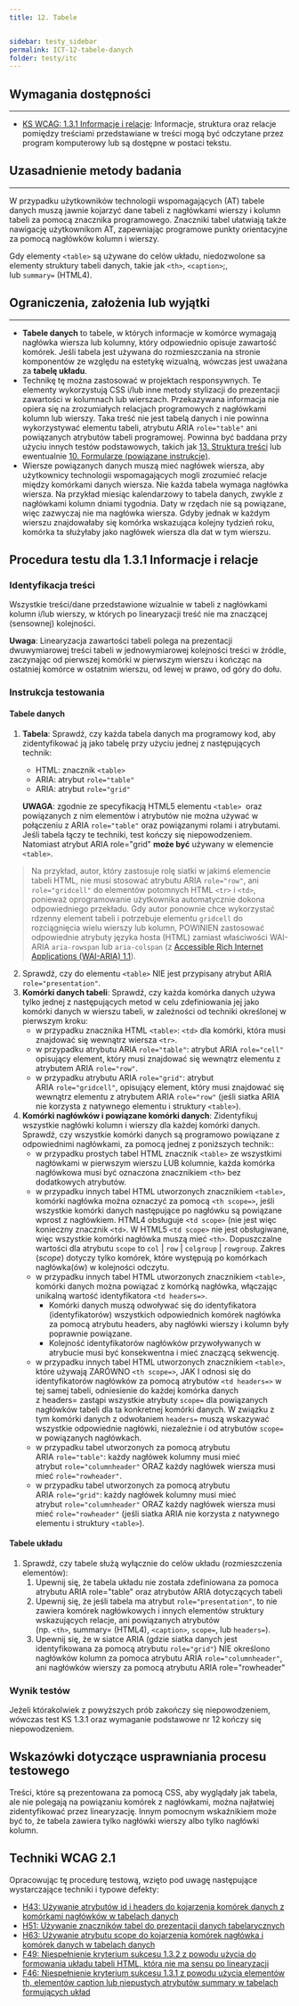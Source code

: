 ```yaml
---
title: 12. Tabele


sidebar: testy_sidebar
permalink: ICT-12-tabele-danych
folder: testy/itc
---
```


## Wymagania dostępności
--------------------------
-   [KS WCAG: 1.3.1 Informacje i relacje](https://wcag.lepszyweb.pl/#info-and-relationships): Informacje, struktura oraz relacje pomiędzy treściami przedstawiane w treści mogą być odczytane przez program komputerowy lub są dostępne w postaci tekstu.

## Uzasadnienie metody badania
------------------------------
W przypadku użytkowników technologii wspomagających (AT) tabele danych muszą jawnie kojarzyć dane tabeli z nagłówkami wierszy i kolumn tabeli za pomocą znacznika programowego. Znaczniki tabel ułatwiają także nawigację użytkownikom AT, zapewniając programowe punkty orientacyjne za pomocą nagłówków kolumn i wierszy.

Gdy elementy `<table>` są używane do celów układu, niedozwolone sa elementy struktury tabeli danych, takie jak `<th>`, `<caption>`;, lub `summary=` (HTML4).


## Ograniczenia, założenia lub wyjątki
--------------------------------------
-   **Tabele danych** to tabele, w których informacje w komórce wymagają nagłówka wiersza lub kolumny, który odpowiednio opisuje zawartość komórek. Jeśli tabela jest używana do rozmieszczania na stronie komponentów ze względu na estetykę wizualną, wówczas jest uważana za **tabelę układu**.
-   Technikę tę można zastosować w  projektach responsywnych. Te elementy wykorzystują CSS i/lub inne metody stylizacji do prezentacji zawartości w kolumnach lub wierszach. Przekazywana informacja nie opiera się na zrozumiałych relacjach programowych z nagłówkami kolumn lub wierszy. Taka treść nie jest tabelą danych i nie powinna wykorzystywać elementu tabeli, atrybutu ARIA `role="table"` ani powiązanych atrybutów tabeli programowej. Powinna być baddana przy użyciu innych testów podstawowych, takich jak [13. Struktura treści](13_StrukturaTresci.md) lub ewentualnie [10. Formularze (powiązane instrukcje)](ICT_10_formularze.md).
-   Wiersze powiązanych danych muszą mieć nagłówek wiersza, aby użytkownicy technologii wspomagających mogli zrozumieć relacje między komórkami danych wiersza. Nie każda tabela wymaga nagłówka wiersza. Na przykład miesiąc kalendarzowy to tabela danych, zwykle z nagłówkami kolumn dniami tygodnia. Daty w rzędach nie są powiązane, więc zazwyczaj nie ma nagłówka wiersza. Gdyby jednak w każdym wierszu znajdowałaby się komórka wskazująca kolejny tydzień roku, komórka ta służyłaby jako nagłówek wiersza dla dat w tym wierszu.

## Procedura testu dla 1.3.1 Informacje i relacje

### Identyfikacja treści
Wszystkie treści/dane przedstawione wizualnie w tabeli z nagłówkami kolumn i/lub wierszy, w których po linearyzacji treść nie ma znaczącej (sensownej) kolejności.

**Uwaga**: Linearyzacja zawartości tabeli polega na prezentacji dwuwymiarowej treści tabeli w jednowymiarowej kolejności treści w źródle, zaczynając od pierwszej komórki w pierwszym wierszu i kończąc na ostatniej komórce w ostatnim wierszu, od lewej w prawo, od góry do dołu.


### Instrukcja testowania

#### Tabele danych
1.  **Tabela**: Sprawdź, czy każda tabela danych ma programowy kod, aby zidentyfikować ją jako tabelę przy użyciu jednej z następujących technik:
    -   HTML: znacznik `<table>`
    -   ARIA: atrybut `role="table"`
    -   ARIA: atrybut `role="grid"`

    **UWAGA**: zgodnie ze specyfikacją HTML5 elementu `<table>`  oraz powiązanych z nim elementów i&nbsp;atrybutów nie można używać w połączeniu z&nbsp;ARIA `role="table"` oraz powiązanymi rolami i&nbsp;atrybutami. Jeśli tabela łączy te techniki, test kończy się niepowodzeniem. Natomiast atrybut ARIA role="grid" **może  być** używany w&nbsp;elemencie `<table>`.

> Na przykład, autor, który zastosuje rolę siatki w jakimś elemencie tabeli HTML, nie musi stosować atrybutu ARIA `role="row"`, ani `role="gridcell"` do elementów potomnych HTML `<tr>` i `<td>`, ponieważ oprogramowanie użytkownika automatycznie dokona odpowiedniego przekładu. Gdy autor ponownie chce wykorzystać rdzenny element tabeli i potrzebuje elementu `gridcell` do rozciągnięcia wielu wierszy lub kolumn, POWINIEN zastosować odpowiednie atrybuty języka hosta (HTML) zamiast właściwości WAI-ARIA `aria-rowspan`  lub `aria-colspan` (z [Accessible Rich Internet Applications (WAI-ARIA) 1.1](https://www.w3.org/TR/wai-aria-1.1/grid-0)).

2.  Sprawdź, czy do elementu `<table>` NIE jest przypisany atrybut ARIA `role="presentation"`.
3.  **Komórki danych tabeli**: Sprawdź, czy każda komórka danych używa tylko jednej z następujących metod w celu zdefiniowania jej jako komórki danych w wierszu tabeli, w zależności od techniki określonej w pierwszym kroku:
    -   w przypadku znacznika HTML `<table>`: `<td>` dla komórki, która musi znajdować się wewnątrz wiersza `<tr>`.
    -   w przypadku atrybutu ARIA `role="table"`: atrybut ARIA `role="cell"` opisujący element, który musi znajdować się wewnątrz elementu z atrybutem ARIA `role="row"`.
    -   w przypadku atrybutu ARIA `role="grid"`: atrybut ARIA `role="gridcell"`, opisujący element, który musi znajdować się wewnątrz elementu z atrybutem ARIA `role="row"` (jeśli siatka ARIA nie korzysta z natywnego elementu i struktury `<table>`).
4.  **Komórki nagłówków i powiązane komórki danych**: Zidentyfikuj wszystkie nagłówki kolumn i wierszy dla każdej komórki danych. Sprawdź, czy wszystkie komórki danych są programowo powiązane z odpowiednimi nagłówkami, za pomocą jednej z poniższych technik::
    -   w przypadku prostych tabel HTML znacznik `<table>` ze wszystkimi nagłówkami w pierwszym wierszu LUB kolumnie, każda komórka nagłówkowa musi być oznaczona znacznikiem `<th>` bez dodatkowych atrybutów.
    -   w przypadku innych tabel HTML utworzonych znacznikiem `<table>`, komórki nagłówka można oznaczyć za pomocą `<th scope=>`, jeśli wszystkie komórki danych następujące po nagłówku są powiązane wprost z nagłówkiem. HTML4 obsługuje `<td scope>` (nie jest więc konieczny znacznik `<td>`. W HTML5 `<td scope>` nie jest obsługiwane, więc wszystkie komórki nagłówka muszą mieć `<th>`. Dopuszczalne wartości dla atrybutu `scope` to `col` &vert; `row` &vert; `colgroup` &vert; `rowgroup`.  Zakres (*scope*) dotyczy tylko komórek, które występują po komórkach nagłówka(ów) w kolejności odczytu.
    -   w przypadku innych tabel HTML utworzonych znacznikiem `<table>`, komórki danych można powiązać z komórką nagłówka, włączając unikalną wartość identyfikatora `<td headers=>`.
        -   Komórki danych muszą odwoływać się do identyfikatora (identyfikatorów) wszystkich odpowiednich komórek nagłówka za pomocą atrybutu headers, aby nagłówki wierszy i kolumn były poprawnie powiązane.
        -   Kolejność identyfikatorów nagłówków przywoływanych w atrybucie musi być konsekwentna i mieć znaczącą sekwencję.
    -   w przypadku innych tabel HTML utworzonych znacznikiem `<table>`,  które używają ZARÓWNO `<th scope=>`, JAK I odnosi się do identyfikatorów nagłówków za pomocą atrybutów `<td headers=>` w tej samej tabeli, odniesienie do każdej komórka danych z headers= zastąpi wszystkie atrybuty `scope=` dla powiązanych nagłówków tabeli dla ta konkretnej komórki danych. W związku z tym komórki danych z odwołaniem `headers=` muszą wskazywać wszystkie odpowiednie nagłówki, niezależnie i od atrybutów `scope=` w powiązanych nagłówkach.
    -   w przypadku tabel utworzonych za pomocą atrybutu ARIA `role="table"`: każdy nagłówek kolumny musi mieć atrybut `role="columnheader"` ORAZ każdy nagłówek wiersza musi mieć `role="rowheader"`.
    -   w przypadku tabel utworzonych za pomocą atrybutu ARIA `role="grid"`: każdy nagłówek kolumny musi mieć atrybut `role="columnheader"` ORAZ każdy nagłówek wiersza musi mieć `role="rowheader"` (jeśli siatka ARIA nie korzysta z natywnego elementu i struktury `<table>`).

#### Tabele układu
1.  Sprawdź, czy tabele służą wyłącznie do celów układu (rozmieszczenia elementów):
    1.  Upewnij się, że tabela układu nie została zdefiniowana za pomoca atrybutu ARIA role="table" oraz atrybutów ARIA dotyczących tabeli
    2.  Upewnij się, że jeśli tabela ma atrybut `role="presentation"`, to nie zawiera komórek nagłówkowych i innych elementów struktury wskazujących relacje, ani powiązanych atrybutów (np. `<th>`, summary= (HTML4), `<caption>`, `scope=`, lub `headers=`).
    3.  Upewnij się, że w siatce ARIA (gdzie siatka danych jest identyfikowana za pomocą atrybutu `role="grid"`) NIE określono nagłówków kolumn za pomoca atrybutu ARIA `role="columnheader"`, ani nagłówków wierszy za pomocą atrybutu ARIA role="rowheader"

### Wynik testów
Jeżeli którakolwiek z powyższych prób zakończy się niepowodzeniem, wówczas test KS 1.3.1 oraz wymaganie podstawowe nr 12 kończy się niepowodzeniem.

##  Wskazówki dotyczące usprawniania procesu testowego

Treści, które są prezentowana za pomocą CSS, aby wyglądały jak tabela, ale nie polegają na powiązaniu komórek z nagłówkami, można najłatwiej zidentyfikować przez linearyzację. Innym pomocnym wskaźnikiem może być to, że tabela zawiera tylko nagłówki wierszy albo tylko nagłówki kolumn.


## Techniki WCAG 2.1
Opracowując tę procedurę testową, wzięto pod uwagę następujące wystarczające techniki i typowe defekty:
-   [H43: Używanie atrybutów id i headers do kojarzenia komórek danych z komórkami nagłówków w tabelach danych](https://www.w3.org/TR/WCAG20-TECHS/H43.html)
-   [H51: Używanie znaczników tabel do prezentacji danych tabelarycznych](https://www.w3.org/TR/WCAG20-TECHS/H51.html)
-   [H63: Używanie atrybutu scope do kojarzenia komórek nagłówka i komórek danych w tabelach danych](https://www.w3.org/TR/WCAG20-TECHS/H63.html)
-   [F49: Niespełnienie kryterium sukcesu 1.3.2 z powodu użycia do formowania układu tabeli HTML, która nie ma sensu po linearyzacji](https://www.w3.org/TR/WCAG20-TECHS/F49.html)
-   [F46: Niespełnienie kryterium sukcesu 1.3.1 z powodu użycia elementów th, elementów caption lub niepustych atrybutów summary w tabelach formujących układ](http://www.w3.org/TR/WCAG20-TECHS/F46.html)
